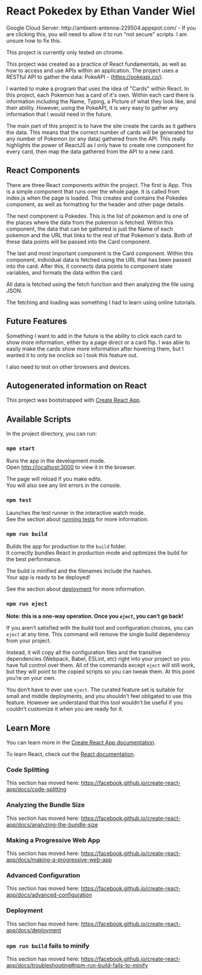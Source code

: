 <h1>React Pokedex by Ethan Vander Wiel</h1>
Google Cloud Server: http://ambient-antenna-229504.appspot.com/ - If you are clicking this, you will need to allow it to run
"not secure" scripts. I am unsure how to fix this. 

This project is currently only tested on chrome.

This project was created as a practice of React fundamentals, as well as how to access and use APIs within an application. The project uses a RESTful API to gather the data: PokeAPI - (https://pokeapi.co/). 

I wanted to make a program that uses the idea of "Cards" within React. In this project, each Pokemon has a card of it's own. Within each
card there is information including the Name, Typing, a Picture of what they look like, and their ability. However, using the PokeAPI,
it is very easy to gather any information that I would need in the future.

The main part of this project is to have the site create the cards as it gathers the data. This means that the correct number of cards
will be generated for any number of Pokemon (or any data) gathered from the API. This really highlights the power of ReactJS as I only have to create one component for every card, then map the data gathered from the API to a new card. 


<h2>React Components</h2>
There are three React components within the project. 
The first is App. This is a simple component that runs over the whole page. 
It is called from index.js when the page is loaded. This creates and contains the Pokedex component, 
as well as formatting for the header and other page details.

The next component is Pokedex. This is the list of pokemon and is one of the places where the data from the pokemon is fetched.
Within this component, the data that can be gathered is just the Name of each pokemon and the URL that links to the rest
of that Pokemon's data. Both of these data points will be passed into the Card component.

The last and most important component is the Card component. Within this component, individual data is fetched using the URL that has 
been passed into the card. After this, it connects data points to component state variables, and formats the data within the card. 

All data is fetched using the fetch function and then analyzing the file using JSON. 

The fetching and loading was something I had to learn using online tutorials. 


<h2>Future Features</h2>
Something I want to add in the future is the ability to click each card to show more information, either by a page direct or a 
card flip. I was able to easily make the cards show more information after hovering them, but I wanted it to only be 
onclick so I took this feature out.

I also need to test on other browsers and devices. 




<h2>Autogenerated information on React</h2>

This project was bootstrapped with [Create React App](https://github.com/facebook/create-react-app).

## Available Scripts

In the project directory, you can run:

### `npm start`

Runs the app in the development mode.<br>
Open [http://localhost:3000](http://localhost:3000) to view it in the browser.

The page will reload if you make edits.<br>
You will also see any lint errors in the console.

### `npm test`

Launches the test runner in the interactive watch mode.<br>
See the section about [running tests](https://facebook.github.io/create-react-app/docs/running-tests) for more information.

### `npm run build`

Builds the app for production to the `build` folder.<br>
It correctly bundles React in production mode and optimizes the build for the best performance.

The build is minified and the filenames include the hashes.<br>
Your app is ready to be deployed!

See the section about [deployment](https://facebook.github.io/create-react-app/docs/deployment) for more information.

### `npm run eject`

**Note: this is a one-way operation. Once you `eject`, you can’t go back!**

If you aren’t satisfied with the build tool and configuration choices, you can `eject` at any time. This command will remove the single build dependency from your project.

Instead, it will copy all the configuration files and the transitive dependencies (Webpack, Babel, ESLint, etc) right into your project so you have full control over them. All of the commands except `eject` will still work, but they will point to the copied scripts so you can tweak them. At this point you’re on your own.

You don’t have to ever use `eject`. The curated feature set is suitable for small and middle deployments, and you shouldn’t feel obligated to use this feature. However we understand that this tool wouldn’t be useful if you couldn’t customize it when you are ready for it.

## Learn More

You can learn more in the [Create React App documentation](https://facebook.github.io/create-react-app/docs/getting-started).

To learn React, check out the [React documentation](https://reactjs.org/).

### Code Splitting

This section has moved here: https://facebook.github.io/create-react-app/docs/code-splitting

### Analyzing the Bundle Size

This section has moved here: https://facebook.github.io/create-react-app/docs/analyzing-the-bundle-size

### Making a Progressive Web App

This section has moved here: https://facebook.github.io/create-react-app/docs/making-a-progressive-web-app

### Advanced Configuration

This section has moved here: https://facebook.github.io/create-react-app/docs/advanced-configuration

### Deployment

This section has moved here: https://facebook.github.io/create-react-app/docs/deployment

### `npm run build` fails to minify

This section has moved here: https://facebook.github.io/create-react-app/docs/troubleshooting#npm-run-build-fails-to-minify
